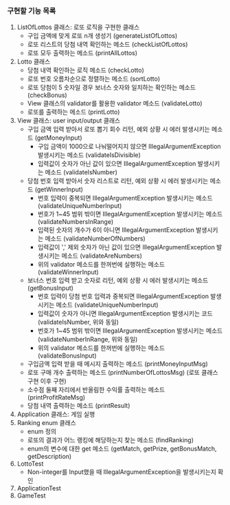 ### 구현할 기능 목록

1. ListOfLottos 클래스: 로또 로직을 구현한 클래스
    - 구입 금액에 맞게 로또 n개 생성기 (generateListOfLottos)
    - 로또 리스트의 당첨 내역 확인하는 메소드 (checkListOfLottos)
   - 로또 모두 출력하는 메소드 (printAllLottos)
2. Lotto 클래스
   - 당첨 내역 확인하는 로직 메소드 (checkLotto)
   - 로또 번호 오름차순으로 정렬하는 메소드 (sortLotto)
   - 로또 당첨이 5 숫자일 경우 보너스 숫자와 일치하는 확인하는 메소드 (checkBonus)
   - View 클래스의 validator를 활용한 validator 메소드 (validateLotto)
   - 로또를 출력하는 메소드 (printLotto)
3. View 클래스: user input/output 클래스
    - 구입 금액 입력 받아서 로또 뽑기 회수 리턴, 예외 상황 시 에러 발생시키는 메소드 (getMoneyInput)
      - 구입 금액이 1000으로 나눠떨어지지 않으면 IllegalArgumentException 발생시키는 메소드 (validateIsDivisible)
      - 입력값이 숫자가 아닌 값이 있으면 IllegalArgumentException 발생시키는 메소드 (validateIsNumber)
    - 당첨 번호 입력 받아서 숫자 리스트로 리턴, 예외 상황 시 에러 발생시키는 메소드 (getWinnerInput)
      - 번호 입력이 중복되면 IllegalArgumentException 발생시키는 메소드 (validateUniqueNumberInput)
      - 번호가 1~45 범위 밖이면 IllegalArgumentException 발생시키는 메소드 (validateNumbersInRange)
      - 입력된 숫자의 개수가 6이 아니면 IllegalArgumentException 발생시키는 메소드 (validateNumberOfNumbers)
      - 입력값이 ',' 제외 숫자가 아닌 값이 있으면 IllegalArgumentException 발생시키는 메소드 (validateAreNumbers)
      - 위의 validator 메소드를 한꺼번에 실행하는 메소드 (validateWinnerInput)
    - 보너스 번호 입력 받고 숫자로 리턴, 예외 상황 시 에러 발생시키는 메소드 (getBonusInput)
      - 번호 입력이 당첨 번호 입력과 중복되면 IllegalArgumentException 발생시키는 메소드 (validateUniqueNumberInput)
      - 입력값이 숫자가 아니면 IllegalArgumentException 발생시키는 코드 (validateIsNumber, 위와 동일)
      - 번호가 1~45 범위 밖이면 IllegalArgumentException 발생시키는 메소드 (validateNumberInRange, 위와 동일)
      - 위의 validator 메소드를 한꺼번에 실행하는 메소드 (validateBonusInput)
    - 구입금액 입력 받을 때 메시지 출력하는 메소드 (printMoneyInputMsg)
    - 로또 구매 개수 출력하는 메소드 (printNumberOfLottosMsg)
      (로또 클래스 구현 이후 구현)
    - 소수점 둘째 자리에서 반올림한 수익률 출력하는 메소드 (printProfitRateMsg)
    - 당첨 내역 출력하는 메소드 (printResult)
4. Application 클래스: 게임 실행
5. Ranking enum 클래스
   - enum 정의
   - 로또의 결과가 어느 랭킹에 해당하는지 찾는 메소드 (findRanking)
   - enum의 변수에 대한 get 메소드 (getMatch, getPrize, getBonusMatch, getDescription)
5. LottoTest
   - Non-integer를 Input했을 때 IllegalArgumentException을 발생시키는지 확인
6. ApplicationTest
7. GameTest